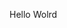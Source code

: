 Hello Wolrd





















































































































































































































































































































































































































































































































































































































































































































































































































































































































































































































































































































































































































































































































































































































































































































































































































































































































































































































































































































































































































































































































































